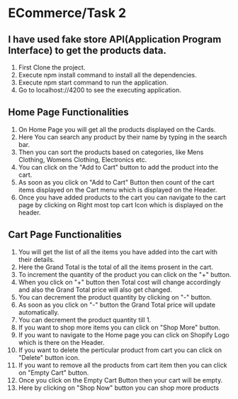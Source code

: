 # ECommerce/Task 2

## I have used fake store API(Application Program Interface) to get the products data.

1. First Clone the project.
2. Execute npm install command to install all the dependencies.
3. Execute npm start command to run the application.
4. Go to localhost://4200 to see the executing application.

## Home Page Functionalities

1. On Home Page you will get all the products displayed on the Cards.
2. Here You can search any product by their name by typing in the search bar.
3. Then you can sort the products based on categories, like Mens Clothing, Womens Clothing, Electronics etc.
4. You can click on the "Add to Cart" button to add the product into the cart.
5. As soon as you click on "Add to Cart" Button then count of the cart items displayed on the Cart menu which is displayed on the Header.
6. Once you have added products to the cart you can navigate to the cart page by clicking on Right most top cart Icon which is displayed on the header.

## Cart Page Functionalities

1. You will get the list of all the items you have added into the cart with their details.
2. Here the Grand Total is the total of all the items prosent in the cart.
3. To increment the quantity of the product you can click on the "+" button.
4. When  you click on "+" button then Total cost will change accordingly and also the Grand Total price will also get changed.
5. You can decrement the product quantity by clicking on "-" button.
6. As soon as you click on "-" button the Grand Total price will update automatically.
7. You can decrement the product quantity till 1.
8. If you want to shop more items you can click on "Shop More" button.
9. If you want to navigate to the Home page you can click on Shopify Logo which is there on the Header.
10. If you want to delete the perticular product from cart you can click on "Delete" button icon.
11. If you want to remove all the products from cart item then you can click on "Empty Cart" button.
12. Once you click on the Empty Cart Button then your cart will be empty.
13. Here by clicking on "Shop Now" button you can shop more products

